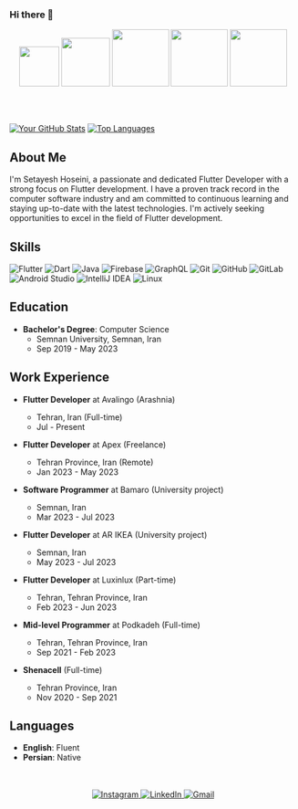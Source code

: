 ### Hi there 👋

<!--
**setayeshce/setayeshce** is a ✨ _special_ ✨ repository because its `README.md` (this file) appears on your GitHub profile.

Here are some ideas to get you started:

- 🔭 I’m currently working on ...
- 🌱 I’m currently learning ...
- 👯 I’m looking to collaborate on ...
- 🤔 I’m looking for help with ...
- 💬 Ask me about ...
- 📫 How to reach me: ...
- 😄 Pronouns: ...
- ⚡ Fun fact: ...
-->

<p align="center">
  <img src="https://github.com/mahdidahouei/mahdidahouei/assets/58371632/69870ff3-aee2-4f00-9422-d4bb4da5cf76" width="70">
  <img src="https://upload.wikimedia.org/wikipedia/commons/thumb/c/c6/Dart_logo.png/600px-Dart_logo.png?20220718193800" width="85">
  <img src="https://i.giphy.com/media/KzJkzjggfGN5Py6nkT/200.webp" width="100">
  <img src="https://i.giphy.com/media/IdyAQJVN2kVPNUrojM/200.webp" width="100">
  <img src="https://i.giphy.com/media/eNAsjO55tPbgaor7ma/200w.webp" width="100">
</p>

<br>
<br>

[![Your GitHub Stats](https://github-readme-stats.vercel.app/api?username=setayeshce&show_icons=true&theme=tokyonight&hide=prs)](https://github.com/setayeshce/github-readme-stats)
[![Top Languages](https://github-readme-stats.vercel.app/api/top-langs/?username=setayeshce&langs_count=9&layout=compact&theme=tokyonight)](https://github.com/setayeshce/github-readme-stats)

## About Me
I'm Setayesh Hoseini, a passionate and dedicated Flutter Developer with a strong focus on Flutter development. I have a proven track record in the computer software industry and am committed to continuous learning and staying up-to-date with the latest technologies. I'm actively seeking opportunities to excel in the field of Flutter development.

## Skills
![Flutter](https://img.shields.io/badge/Flutter-%230175C2.svg?style=flat&logo=flutter&logoColor=FFFFFF)
![Dart](https://img.shields.io/badge/Dart-%230175C2.svg?style=flat&logo=dart&logoColor=FFFFFF)
![Java](https://img.shields.io/badge/-Java-007396?style=flat&logo=java&logoColor=FFFFFF)
![Firebase](https://img.shields.io/badge/-Firebase-FFCA28?style=flat&logo=firebase&logoColor=222222)
![GraphQL](https://img.shields.io/badge/-GraphQL-E10098?style=flat&logo=graphql&logoColor=FFFFFF)
![Git](https://img.shields.io/badge/-Git-F05032?style=flat&logo=git&logoColor=FFFFFF)
![GitHub](https://img.shields.io/badge/-GitHub-181717?style=flat&logo=github&logoColor=FFFFFF)
![GitLab](https://img.shields.io/badge/-GitLab-222222?style=flat&logo=GitLab&logoColor=FCC624)
![Android Studio](https://img.shields.io/badge/-AndroidStudio-3DDC84?style=flat&logo=android-studio&logoColor=FFFFFF)
![IntelliJ IDEA](https://img.shields.io/badge/-IntelliJIDEA-000000?style=flat&logo=intellij-idea&logoColor=FFFFFF)
![Linux](https://img.shields.io/badge/-Linux-FCC624?style=flat&logo=linux&logoColor=222222)

## Education
- **Bachelor's Degree**: Computer Science
  - Semnan University, Semnan, Iran
  - Sep 2019 - May 2023

## Work Experience
- **Flutter Developer** at Avalingo (Arashnia)
  - Tehran, Iran (Full-time)
  - Jul - Present

- **Flutter Developer** at Apex (Freelance)
  - Tehran Province, Iran (Remote)
  - Jan 2023 - May 2023

- **Software Programmer** at Bamaro (University project)
  - Semnan, Iran
  - Mar 2023 - Jul 2023

- **Flutter Developer** at AR IKEA (University project)
  - Semnan, Iran
  - May 2023 - Jul 2023

- **Flutter Developer** at Luxinlux (Part-time)
  - Tehran, Tehran Province, Iran
  - Feb 2023 - Jun 2023

- **Mid-level Programmer** at Podkadeh (Full-time)
  - Tehran, Tehran Province, Iran
  - Sep 2021 - Feb 2023

- **Shenacell** (Full-time)
  - Tehran Province, Iran
  - Nov 2020 - Sep 2021

## Languages
- **English**: Fluent
- **Persian**: Native

</br>
</br>

<div align="center">
  <a href="http://www.instagram.com/setayeshce/">
    <img alt="Instagram" src="https://img.shields.io/badge/instagram-ea4456.svg?&style=for-the-badge&logo=instagram&logoColor=white" />
  </a>
  <a href="https://www.linkedin.com/in/setayesh-hoseini-6b655a231/">
    <img alt="LinkedIn" src="https://img.shields.io/badge/-LinkedIn-0A66C2?style=for-the-badge&logo=linkedin&logoColor=white" />
  </a>
  <a href="mailto:setayesh.hoseiini79@gmail.com">
    <img alt="Gmail" src="https://img.shields.io/badge/-GMAIL-D14836?style=for-the-badge&logo=gmail&logoColor=white" />
  </a>
</div>
